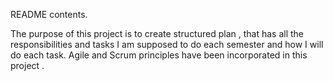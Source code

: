 README contents.

The purpose of this project is to create structured plan , that has all the responsibilities and tasks  I am supposed to do each semester and how I will do each task. Agile and Scrum principles have been incorporated in this project .


